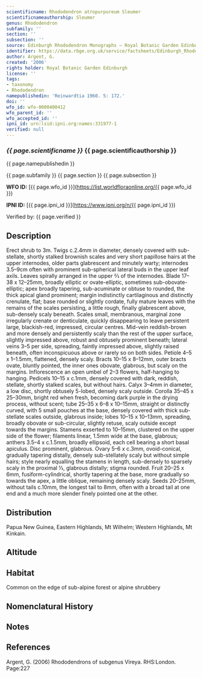 ```yaml
---
scientificname: Rhododendron atropurpureum Sleumer
scientificnameauthorship: Sleumer
genus: Rhododendron
subfamily: ''
section: ''
subsection: ''
source: Edinburgh Rhododendron Monographs – Royal Botanic Garden Edinburgh
identifier: https://data.rbge.org.uk/service/factsheets/Edinburgh_Rhododendron_Monographs.xhtml
author: Argent, G.
created: '2006'
rights holder: Royal Botanic Garden Edinburgh
license: ''
tags:
- taxonomy
- Rhododendron
namepublishedin: 'Reinwardtia 1960. 5: 172.'
doi: ''
wfo_id: wfo-0000400412
wfo_parent_id: ''
wfo_accepted_id: ''
ipni_id: urn:lsid:ipni.org:names:331977-1
verified: null
---
```

### _{{ page.scientificname }}_ {{ page.scientificauthorship }}
 {{ page.namepublishedin }}

{{ page.subfamily }} {{ page.section }} {{ page.subsection }}

**WFO ID:** [{{ page.wfo_id }}](https://list.worldfloraonline.org/{{ page.wfo_id }})

**IPNI ID:** [{{ page.ipni_id }}](https://www.ipni.org/n/{{ page.ipni_id }})

Verified by: {{ page.verified }}



## Description
Erect shrub to 3m. Twigs c.2.4mm in diameter, densely covered with sub-stellate, shortly stalked brownish scales and very short papillose hairs at the upper internodes, older parts glabrescent and minutely warty; internodes 3.5–9cm often with prominent sub-spherical lateral buds in the upper leaf axils. Leaves spirally arranged in the upper 2⁄3 of the internodes. Blade 17–38 x 12–25mm, broadly elliptic or ovate-elliptic, sometimes sub-obovate-elliptic; apex broadly tapering, sub-acuminate or obtuse to rounded, the thick apical gland prominent; margin indistinctly cartilaginous and distinctly crenulate, flat; base rounded or slightly cordate, fully mature leaves with the remains of the scales persisting, a little rough, finally glabrescent above, sub-densely scaly beneath. Scales small, membranous, marginal zone irregularly crenate or denticulate, quickly disappearing to leave persistent large, blackish-red, impressed, circular centres. Mid-vein reddish-brown and more densely and persistently scaly than the rest of the upper surface, slightly impressed above, robust and obtusely prominent beneath; lateral veins 3–5 per side, spreading, faintly impressed above, slightly raised beneath, often inconspicuous above or rarely so on both sides. Petiole 4–5 x 1–1.5mm, flattened, densely scaly. Bracts 10–15 x 8–12mm, outer bracts ovate, bluntly pointed, the inner ones obovate, glabrous, but scaly on the margins. Inflorescence an open umbel of 2–3 flowers, half-hanging to hanging. Pedicels 10–15 x c.1mm, densely covered with dark, reddish, stellate, shortly stalked scales, but without hairs. Calyx 3–4mm in diameter, a low disc, shortly obtusely 5-lobed, densely scaly outside. Corolla 35–45 x 25–30mm, bright red when fresh, becoming dark purple in the drying process, without scent; tube 25–35 x 6–8 x 10–15mm, straight or distinctly curved, with 5 small pouches at the base, densely covered with thick sub-stellate scales outside, glabrous inside; lobes 10–15 x 10–13mm, spreading, broadly obovate or sub-circular, slightly retuse, scaly outside except towards the margins. Stamens exserted to 10–15mm, clustered on the upper side of the flower; filaments linear, 1.5mm wide at the base, glabrous; anthers 3.5–4 x c.1.5mm, broadly ellipsoid, each cell bearing a short basal apiculus. Disc prominent, glabrous. Ovary 5–6 x c.3mm, ovoid-conical, gradually tapering distally, densely sub-stellately scaly but without simple hairs; style nearly equalling the stamens in length, sub-densely to sparsely scaly in the proximal 1⁄3, glabrous distally; stigma rounded. Fruit 20–25 x 6mm, fusiform-cylindrical, shortly tapering at the base, more gradually so towards the apex, a little oblique, remaining densely scaly. Seeds 20–25mm, without tails c.10mm, the longest tail to 8mm, often with a broad tail at one end and a much more slender finely pointed one at the other.

## Distribution
Papua New Guinea, Eastern Highlands, Mt Wilhelm; Western Highlands, Mt Kinkain.

## Altitude


## Habitat
Common on the edge of sub-alpine forest or alpine shrubbery

## Nomenclatural History

                       
## Notes


## References

Argent, G. (2006) Rhododendrons of subgenus Vireya. RHS:London. Page:227
